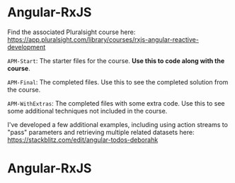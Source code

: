 # Angular-RxJS
Find the associated Pluralsight course here: https://app.pluralsight.com/library/courses/rxjs-angular-reactive-development

`APM-Start`: The starter files for the course. **Use this to code along with the course**.

`APM-Final`: The completed files. Use this to see the completed solution from the course.

`APM-WithExtras`: The completed files with some extra code. Use this to see some additional techniques not included in the course.

I've developed a few additional examples, including using action streams to "pass" parameters and retrieving multiple related datasets here: https://stackblitz.com/edit/angular-todos-deborahk
# Angular-RxJS

